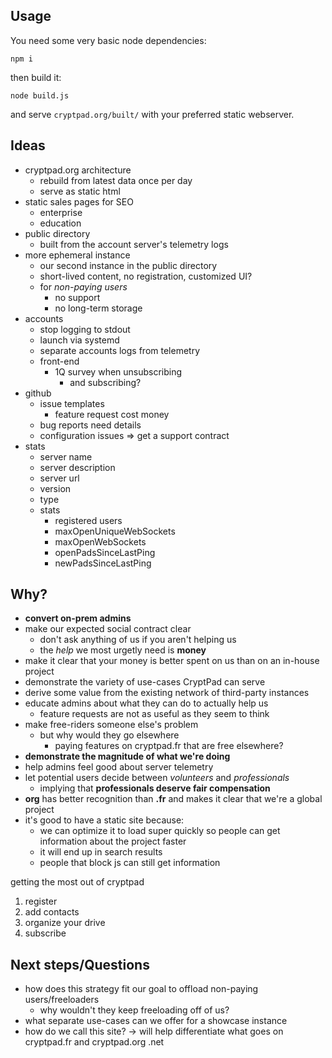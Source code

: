 ﻿## Usage

You need some very basic node dependencies:

`npm i`

then build it:

`node build.js`

and serve `cryptpad.org/built/` with your preferred static webserver.

## Ideas

* cryptpad.org architecture
  * rebuild from latest data once per day
  * serve as static html
* static sales pages for SEO
  * enterprise
  * education
* public directory
  * built from the account server's telemetry logs
* more ephemeral instance
  * our second instance in the public directory
  * short-lived content, no registration, customized UI?
  * for _non-paying users_
    * no support
    * no long-term storage
* accounts
  * stop logging to stdout
  * launch via systemd
  * separate accounts logs from telemetry
  * front-end
    * 1Q survey when unsubscribing
      * and subscribing?
* github
  * issue templates
    * feature request cost money
  * bug reports need details
  * configuration issues => get a support contract
* stats
  * server name
  * server description
  * server url
  * version
  * type
  * stats
    * registered users
    * maxOpenUniqueWebSockets
    * maxOpenWebSockets
    * openPadsSinceLastPing
    * newPadsSinceLastPing

## Why?

* **convert on-prem admins**
* make our expected social contract clear
  * don't ask anything of us if you aren't helping us
  * the _help_ we most urgetly need is **money**
* make it clear that your money is better spent on us than on an in-house project
* demonstrate the variety of use-cases CryptPad can serve
* derive some value from the existing network of third-party instances
* educate admins about what they can do to actually help us
  * feature requests are not as useful as they seem to think
* make free-riders someone else's problem
  * but why would they go elsewhere
    * paying features on cryptpad.fr that are free elsewhere?
* **demonstrate the magnitude of what we're doing**
* help admins feel good about server telemetry
* let potential users decide between _volunteers_ and _professionals_
  * implying that **professionals deserve fair compensation**
* **org** has better recognition than **.fr** and makes it clear that we're a global project
* it's good to have a static site because:
  * we can optimize it to load super quickly so people can get information about the project faster
  * it will end up in search results
  * people that block js can still get information
  

getting the most out of cryptpad

1. register
2. add contacts
3. organize your drive
4. subscribe
  


## Next steps/Questions

* how does this strategy fit our goal to offload non-paying users/freeloaders
  * why wouldn't they keep freeloading off of us?
* what separate use-cases can we offer for a showcase instance
* how do we call this site? -> will help differentiate what goes on cryptpad.fr and cryptpad.org .net


